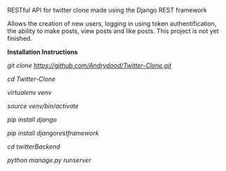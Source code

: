 RESTful API for twitter clone made using the Django REST framework 

Allows the creation of new users, logging in using token authentification, the ability to make posts, view posts and like posts. This project is not yet finished.

**Installation Instructions**

*git clone https://github.com/Andrydood/Twitter-Clone.git*

*cd Twitter-Clone*

*virtualenv venv*

*source venv/bin/activate*

*pip install django*

*pip install djangorestframework*

*cd twitterBackend*

*python manage.py runserver*
